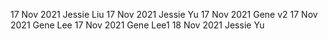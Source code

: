 
17 Nov 2021 Jessie Liu
17 Nov 2021 Jessie Yu
17 Nov 2021 Gene v2
17 Nov 2021 Gene Lee
17 Nov 2021 Gene Lee1
18 Nov 2021 Jessie Yu

